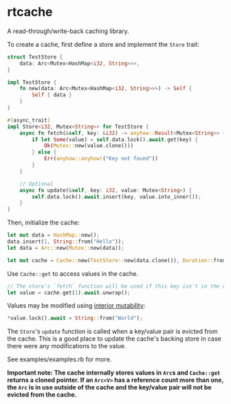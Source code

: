 # rtcache

A read-through/write-back caching library.

To create a cache, first define a store and implement the `Store` trait:

```rust
struct TestStore {
    data: Arc<Mutex<HashMap<i32, String>>>,
}

impl TestStore {
    fn new(data: Arc<Mutex<HashMap<i32, String>>>) -> Self {
        Self { data }
    }
}

#[async_trait]
impl Store<i32, Mutex<String>> for TestStore {
    async fn fetch(&self, key: &i32) -> anyhow::Result<Mutex<String>> {
        if let Some(value) = self.data.lock().await.get(key) {
            Ok(Mutex::new(value.clone()))
        } else {
            Err(anyhow::anyhow!("Key not found"))
        }
    }

    // Optional
    async fn update(&self, key: i32, value: Mutex<String>) {
        self.data.lock().await.insert(key, value.into_inner());
    }
}
```

Then, initialize the cache:

```rust
let mut data = HashMap::new();
data.insert(1, String::from("Hello"));
let data = Arc::new(Mutex::new(data));

let mut cache = Cache::new(TestStore::new(data.clone()), Duration::from_secs(60)).await;
```

Use `Cache::get` to access values in the cache.

```rust
// The store's `fetch` function will be used if this key isn't in the cache already.
let value = cache.get(1).await.unwrap();
```

Values may be modified using [interior mutability](https://doc.rust-lang.org/book/ch15-05-interior-mutability.html):

```rust
*value.lock().await = String::from("World");
```

The `Store`'s `update` function is called when a key/value pair is evicted from the cache. This is a good place to update the cache's backing store in case there were any modifications to the value.

See examples/examples.rb for more.

**Important note: The cache internally stores values in `Arc`s and `Cache::get` returns a cloned pointer. If an `Arc<V>` has a reference count more than one, the `Arc` is in use outside of the cache and the key/value pair will not be evicted from the cache.**
